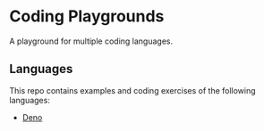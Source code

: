 # Coding Playgrounds

A playground for multiple coding languages.

## Languages

This repo contains examples and coding exercises of the following languages:
- [Deno](https://deno.land/)
